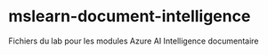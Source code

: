 # mslearn-document-intelligence
Fichiers du lab pour les modules Azure AI Intelligence documentaire
